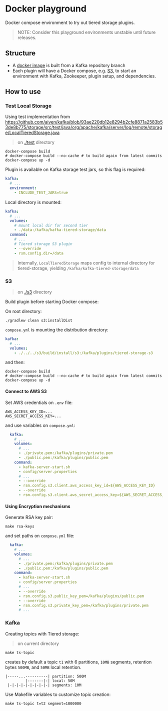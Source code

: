 # Docker playground

Docker compose environment to try out tiered storage plugins.

> NOTE: Consider this playground environments unstable until future releases.

## Structure

- A [docker image](./kafka/Dockerfile) is built from a Kafka repository branch
- Each plugin will have a Docker compose, e.g. [S3](./s3/compose.yml), to start an environment with Kafka, Zookeeper, plugin setup, and dependencies.

## How to use

### Test Local Storage

Using test implementation from https://github.com/aiven/kafka/blob/93ae220db12e8294b2cfe8871a2583b53de8b775/storage/src/test/java/org/apache/kafka/server/log/remote/storage/LocalTieredStorage.java

> on [./test](./test) directory

```shell
docker-compose build
# docker-compose build --no-cache # to build again from latest commits
docker-compose up -d
```

Plugin is available on Kafka storage test jars, so this flag is required:

```yaml
kafka:
  # ...
  environment:
    - INCLUDE_TEST_JARS=true
```

Local directory is mounted:

```yaml
kafka:
  # ...
  volumes:
    # mount local dir for second tier
    - ./data:/kafka/kafka-tiered-storage/data
  command:
    # ...
    # Tiered storage S3 plugin
    - --override
    - rsm.config.dir=/data
```

> Internally, `LocalTieredStorage` maps config to internal directory for tiered-storage, yielding `/kafka/kafka-tiered-storage/data`

### S3

> on [./s3](./s3) directory

Build plugin before starting Docker compose:

On root directory:

```shell
./gradlew clean s3:installDist
```

`compose.yml` is mounting the distribution directory:

```yaml
kafka:
  # ...
  volumes:
    - ./../../s3/build/install/s3:/kafka/plugins/tiered-storage-s3
```

and then:

```shell
docker-compose build
# docker-compose build --no-cache # to build again from latest commits
docker-compose up -d
```

#### Connect to AWS S3

Set AWS credentials on `.env` file:

```properties .env
AWS_ACCESS_KEY_ID=...
AWS_SECRET_ACCESS_KEY=...
```

and use variables on `compose.yml`:

```yaml
  kafka:
    # ...
    volumes:
      # ...
      - ./private.pem:/kafka/plugins/private.pem
      - ./public.pem:/kafka/plugins/public.pem
    command:
      - kafka-server-start.sh
      - config/server.properties
      # ...
      - --override
      - rsm.config.s3.client.aws_access_key_id=${AWS_ACCESS_KEY_ID}
      - --override
      - rsm.config.s3.client.aws_secret_access_key=${AWS_SECRET_ACCESS_KEY}
```

#### Using Encryption mechanisms

Generate RSA key pair:

```shell
make rsa-keys
```

and set paths on `compose.yml` file:

```yaml
  kafka:
    # ...
    volumes:
      # ...
      - ./private.pem:/kafka/plugins/private.pem
      - ./public.pem:/kafka/plugins/public.pem
    command:
      - kafka-server-start.sh
      - config/server.properties
      # ...
      - --override
      - rsm.config.s3.public_key_pem=/kafka/plugins/public.pem
      - --override
      - rsm.config.s3.private_key_pem=/kafka/plugins/private.pem
      # ...
```


### Kafka

Creating topics with Tiered storage:

> on current directory

```shell
make ts-topic
```

creates by default a topic `t1` with 6 partitions, `10MB` segments, retention bytes `500MB`, and `50MB` local retention.

```
|-----...----------| partition: 500M
         |-------|-| local: 50M
 |-|-|-|-|-|-|-|-|-| segments: 10M
```

Use Makefile variables to customize topic creation:

```shell
make ts-topic t=t2 segment=1000000
```
